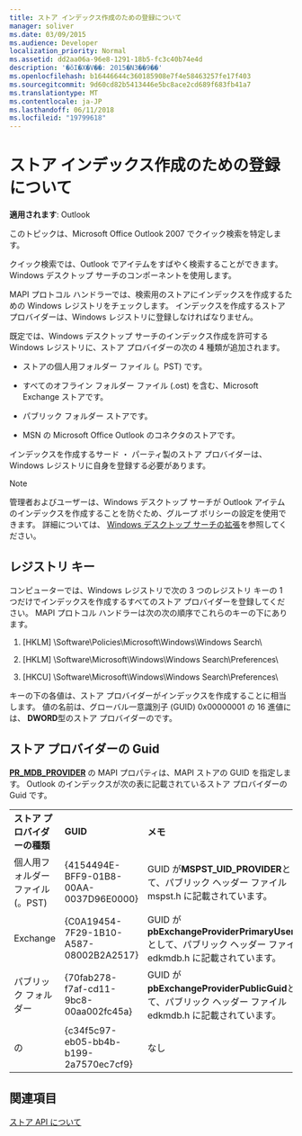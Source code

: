 ```yaml
---
title: ストア インデックス作成のための登録について
manager: soliver
ms.date: 03/09/2015
ms.audience: Developer
localization_priority: Normal
ms.assetid: dd2aa06a-96e8-1291-18b5-fc3c40b74e4d
description: '�ŏI�X�V��: 2015�N3��9��'
ms.openlocfilehash: b16446644c360185908e7f4e58463257fe17f403
ms.sourcegitcommit: 9d60cd82b5413446e5bc8ace2cd689f683fb41a7
ms.translationtype: MT
ms.contentlocale: ja-JP
ms.lasthandoff: 06/11/2018
ms.locfileid: "19799618"
---
```

# <a name="about-registering-stores-for-indexing"></a>ストア インデックス作成のための登録について

  
  
**適用されます**: Outlook 
  
このトピックは、Microsoft Office Outlook 2007 でクイック検索を特定します。
  
クイック検索では、Outlook でアイテムをすばやく検索することができます。 Windows デスクトップ サーチのコンポーネントを使用します。
  
MAPI プロトコル ハンドラーでは、検索用のストアにインデックスを作成するための Windows レジストリをチェックします。 インデックスを作成するストア プロバイダーは、Windows レジストリに登録しなければなりません。
  
既定では、Windows デスクトップ サーチのインデックス作成を許可する Windows レジストリに、ストア プロバイダーの次の 4 種類が追加されます。
  
- ストアの個人用フォルダー ファイル (。PST) です。
    
-  すべてのオフライン フォルダー ファイル (.ost) を含む、Microsoft Exchange ストアです。 
    
-  パブリック フォルダー ストアです。 
    
-  MSN の Microsoft Office Outlook のコネクタのストアです。 
    
 インデックスを作成するサード ・ パーティ製のストア プロバイダーは、Windows レジストリに自身を登録する必要があります。 
  
> [!NOTE]
> 管理者およびユーザーは、Windows デスクトップ サーチが Outlook アイテムのインデックスを作成することを防ぐため、グループ ポリシーの設定を使用できます。 詳細については、 [Windows デスクトップ サーチの拡張](http://msdn.microsoft.com/library/2eab146a-8516-4b95-b73c-ca7f980ba233%28Office.15%29.aspx)を参照してください。 
  
## <a name="registry-keys"></a>レジストリ キー

コンピューターでは、Windows レジストリで次の 3 つのレジストリ キーの 1 つだけでインデックスを作成するすべてのストア プロバイダーを登録してください。 MAPI プロトコル ハンドラーは次の次の順序でこれらのキーの下にあります。
  
1. [HKLM] \Software\Policies\Microsoft\Windows\Windows Search\
    
2. [HKLM] \Software\Microsoft\Windows\Windows Search\Preferences\
    
3. [HKCU] \Software\Microsoft\Windows\Windows Search\Preferences\
    
 キーの下の各値は、ストア プロバイダーがインデックスを作成することに相当します。 値の名前は、グローバル一意識別子 (GUID) 0x00000001 の 16 進値には、 **DWORD**型のストア プロバイダーのです。 
  
## <a name="guids-for-store-providers"></a>ストア プロバイダーの Guid

**[PR_MDB_PROVIDER](pidtagstoreprovider-canonical-property.md)** の MAPI プロパティは、MAPI ストアの GUID を指定します。 Outlook のインデックスが次の表に記載されているストア プロバイダーの Guid です。 
  
||||
|:-----|:-----|:-----|
|**ストア プロバイダーの種類** <br/> |**GUID** <br/> |**メモ** <br/> |
|個人用フォルダー ファイル (。PST)  <br/> |{4154494E-BFF9-01B8-00AA-0037D96E0000}  <br/> |GUID が**MSPST_UID_PROVIDER**として、パブリック ヘッダー ファイル mspst.h に記載されています。 <br/> |
|Exchange  <br/> |{C0A19454-7F29-1B10-A587-08002B2A2517}  <br/> |GUID が**pbExchangeProviderPrimaryUserGuid**として、パブリック ヘッダー ファイル edkmdb.h に記載されています。 <br/> |
|パブリック フォルダー  <br/> |{70fab278-f7af-cd11-9bc8-00aa002fc45a}  <br/> |GUID が**pbExchangeProviderPublicGuid**として、パブリック ヘッダー ファイル edkmdb.h に記載されています。 <br/> |
|の  <br/> |{c34f5c97-eb05-bb4b-b199-2a7570ec7cf9}  <br/> |なし  <br/> |
   
## <a name="see-also"></a>関連項目



[ストア API について](about-the-store-api.md)

